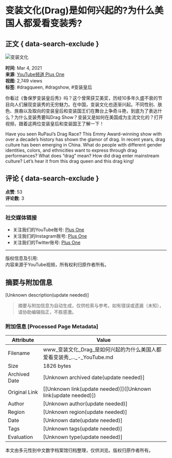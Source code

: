 # 变装文化(Drag)是如何兴起的?为什么美国人都爱看变装秀?

## 正文 { data-search-exclude }


![变装文化](https://yt3.ggpht.com/dluBCFSpC300_qcZruVmaqBWyUr4K3V90tssXfDRDexZqhuZO4rJ3cZJhBaiY9BzhNtmpdo-II8=s48-c-k-c0x00ffffff-no-rj)

**时间**: Mar 4, 2021  
**来源**: [YouTube频道 Plus One](https://www.youtube.com/channel/UCeK2hNNqWtrZSoj8KMqLM1w)  
**视图**: 2,749 views  
**标签**: #dragqueen, #dragshow, #变装皇后  

你看过《鲁保罗变装皇后秀》吗？这个曾荣获艾美奖，历经10多年久盛不衰的节目向人们展现变装秀的无穷魅力。在中国，变装文化也逐渐兴起。不同性别、肤色、族裔以及取向的变装皇后和变装国王们在舞台上争奇斗艳，到底为了表达什么？为什么变装秀要叫Drag Show？变装又是如何在美国成为主流文化的？打开视频，跟着这两位变装皇后和变装国王了解一下！  

Have you seen RuPaul’s Drag Race? This Emmy Award-winning show with over a decade’s history has shown the glamor of drag. In recent years, drag culture has been emerging in China. What do people with different gender identities, colors, and ethnicities want to express through drag performances? What does “drag” mean? How did drag enter mainstream culture? Let’s hear it from this drag queen and this drag king! 

## 评论 { data-search-exclude }

**点赞**: 53  
**评论数**: 3  

---

### 社交媒体链接

- 关注我们的YouTube账号: [Plus One](https://www.youtube.com/c/plusonestory)  
- 关注我们的Instagram账号: [Plus One](https://www.instagram.com/plusonestory)  
- 关注我们的Twitter账号: [Plus One](https://twitter.com/PlusOneStory)  

---  

版权信息及引用:  
内容来源于YouTube视频，所有权利归原作者所有。
<!-- tcd_original_link https://www.youtube.com/watch?v=62QURtJDeVo -->


## 摘要与附加信息

<!-- tcd_abstract -->
[Unknown description(update needed)]
<!-- tcd_abstract_end -->

> 摘要与附加信息为自动生成，仅供检索与参考。如有错误或遗漏（未知），请协助编辑指正，不胜感激。

### 附加信息 [Processed Page Metadata]

| Attribute       | Value                                  |
|-----------------|----------------------------------------|
| Filename        | www_变装文化_Drag_是如何兴起的为什么美国人都爱看变装秀_..._-_YouTube.md                             |
| Size            | 1826 bytes                           |
| Archived Date   | [Unknown archived date(update needed)]                             |
| Original Link   | [[Unknown link(update needed)]]([Unknown link(update needed)])                       |
| Author          | [Unknown author(update needed)]                               |
| Region          | [Unknown region(update needed)]                               |
| Date            | [Unknown date(update needed)]                                 |
| Tags            | [Unknown tags(update needed)]                                 |
| Evaluation            | [Unknown type(update needed)]                                 |
<!-- tcd_table_end -->

本文由多元性别中文数字档案馆归档整理，仅供浏览。版权归原作者所有。
